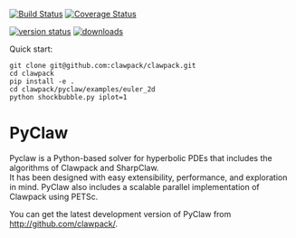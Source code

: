 [![Build Status](https://travis-ci.org/clawpack/pyclaw.svg?branch=master)](https://travis-ci.org/clawpack/pyclaw)
[![Coverage Status](https://img.shields.io/coveralls/clawpack/pyclaw.svg)](https://coveralls.io/r/clawpack/pyclaw?branch=master)

[![version status](https://pypip.in/v/clawpack/badge.png)](https://pypi.python.org/pypi/clawpack)
[![downloads](https://pypip.in/d/clawpack/badge.png)](https://pypi.python.org/pypi/clawpack)

Quick start:

    git clone git@github.com:clawpack/clawpack.git
    cd clawpack
    pip install -e .
    cd clawpack/pyclaw/examples/euler_2d
    python shockbubble.py iplot=1


# PyClaw

Pyclaw is a Python-based solver for hyperbolic PDEs that includes the algorithms
of Clawpack and SharpClaw.  
It has been designed with easy extensibility, performance, and exploration in mind.
PyClaw also includes a scalable parallel implementation of Clawpack using PETSc.

You can get the latest development version of PyClaw from
http://github.com/clawpack/.
